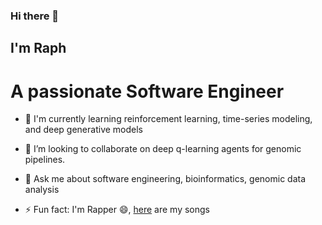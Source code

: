 ### Hi there 👋

<!--
**Raphjacksun7/Raphjacksun7** is a ✨ _special_ ✨ repository because its `README.md` (this file) appears on your GitHub profile.

Here are some ideas to get you started:

- 🔭 I’m currently working on ...
- 🌱 I’m currently learning ...
- 👯 I’m looking to collaborate on ...
- 🤔 I’m looking for help with ...
- 💬 Ask me about ...
- 📫 How to reach me: ...
- 😄 Pronouns: ...
- ⚡ Fun fact: ...
-->


## I'm Raph
# A passionate Software Engineer 


- 🌱 I'm currently learning reinforcement learning, time-series modeling, and deep generative models

- 👯 I’m looking to collaborate on deep q-learning agents for genomic pipelines.

- 💬 Ask me about software engineering, bioinformatics, genomic data analysis

- ⚡ Fun fact: I'm Rapper 😄, [here](https://linktr.ee/raphjacksun) are my songs
